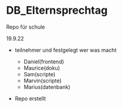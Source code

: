 # DB_Elternsprechtag
Repo für schule


19.9.22
- teilnehmer und festgelegt wer was macht
  - Daniel(frontend)
  - Maurice(doku)
  - Sam(scripte)
  - Marvin(scripte)
  - Marius(datenbank)

- Repo erstellt
